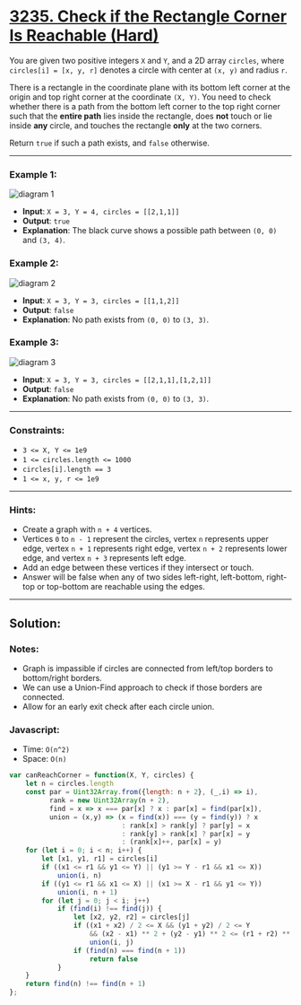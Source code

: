 # [3235. Check if the Rectangle Corner Is Reachable (Hard)](https://leetcode.com/problems/check-if-the-rectangle-corner-is-reachable/)

You are given two positive integers `X` and `Y`, and a 2D array `circles`, where `circles[i] = [x, y, r]` denotes a circle with center at `(x, y)` and radius `r`.

There is a rectangle in the coordinate plane with its bottom left corner at the origin and top right corner at the coordinate `(X, Y)`. You need to check whether there is a path from the bottom left corner to the top right corner such that the **entire path** lies inside the rectangle, does **not** touch or lie inside **any** circle, and touches the rectangle **only** at the two corners.

Return `true` if such a path exists, and `false` otherwise.

----
### Example 1:
![diagram 1](https://assets.leetcode.com/uploads/2024/05/18/example2circle1.png)
 - **Input**: `X = 3, Y = 4, circles = [[2,1,1]]`
 - **Output**: `true`
 - **Explanation**: The black curve shows a possible path between `(0, 0)` and `(3, 4)`.

### Example 2:
![diagram 2](https://assets.leetcode.com/uploads/2024/05/18/example1circle.png)
 - **Input**: `X = 3, Y = 3, circles = [[1,1,2]]`
 - **Output**: `false`
 - **Explanation**: No path exists from `(0, 0)` to `(3, 3)`.

### Example 3:
![diagram 3](https://assets.leetcode.com/uploads/2024/05/18/example0circle.png)
 - **Input**: `X = 3, Y = 3, circles = [[2,1,1],[1,2,1]]`
 - **Output**: `false`
 - **Explanation**: No path exists from `(0, 0)` to `(3, 3)`.

---
### Constraints:
 - `3 <= X, Y <= 1e9`
 - `1 <= circles.length <= 1000`
 - `circles[i].length == 3`
 - `1 <= x, y, r <= 1e9`

---
### Hints:
 - Create a graph with `n + 4` vertices.
 - Vertices `0` to `n - 1` represent the circles, vertex `n` represents upper edge, vertex `n + 1` represents right edge, vertex `n + 2` represents lower edge, and vertex `n + 3` represents left edge.
 - Add an edge between these vertices if they intersect or touch.
 - Answer will be false when any of two sides left-right, left-bottom, right-top or top-bottom are reachable using the edges.

---
## Solution:
### Notes:
 - Graph is impassible if circles are connected from left/top borders to bottom/right borders.
 - We can use a Union-Find approach to check if those borders are connected.
 - Allow for an early exit check after each circle union.

### Javascript:
 - Time: `O(n^2)`
 - Space: `O(n)`

```js
var canReachCorner = function(X, Y, circles) {
    let n = circles.length
    const par = Uint32Array.from({length: n + 2}, (_,i) => i),              // Union-Find
          rank = new Uint32Array(n + 2),                                    //   by rank
          find = x => x === par[x] ? x : par[x] = find(par[x]),             //   w/ path compression
          union = (x,y) => (x = find(x)) === (y = find(y)) ? x
                            : rank[x] > rank[y] ? par[y] = x
                            : rank[y] > rank[x] ? par[x] = y
                            : (rank[x]++, par[x] = y)
    for (let i = 0; i < n; i++) {
        let [x1, y1, r1] = circles[i]
        if ((x1 <= r1 && y1 <= Y) || (y1 >= Y - r1 && x1 <= X))             // Check if each circle
            union(i, n)                                                     //   touches left/top
        if ((y1 <= r1 && x1 <= X) || (x1 >= X - r1 && y1 <= Y))             //   or bottom/right
            union(i, n + 1)                                                 //   borders
        for (let j = 0; j < i; j++)
            if (find(i) !== find(j)) {                                      // Check circles for
                let [x2, y2, r2] = circles[j]                               //   intersections only
                if ((x1 + x2) / 2 <= X && (y1 + y2) / 2 <= Y                //   if they're not
                    && (x2 - x1) ** 2 + (y2 - y1) ** 2 <= (r1 + r2) ** 2)   //   already unioned
                    union(i, j)
                if (find(n) === find(n + 1))                                // Early exit
                    return false
            }
    }
    return find(n) !== find(n + 1)
};
```
